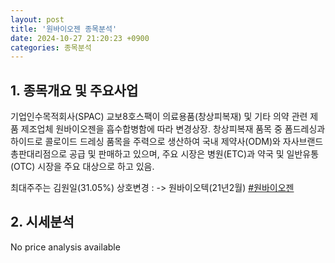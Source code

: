```yaml
---
layout: post
title: '원바이오젠 종목분석'
date: 2024-10-27 21:20:23 +0900
categories: 종목분석
---
```


## 1. 종목개요 및 주요사업

기업인수목적회사(SPAC) 교보8호스팩이 의료용품(창상피복재) 및 기타 의약 관련 제품 제조업체 원바이오젠을 흡수합병함에 따라 변경상장. 창상피복재 품목 중 폼드레싱과 하이드로 콜로이드 드레싱 품목을 주력으로 생산하여 국내 제약사(ODM)와 자사브랜드 총판대리점으로 공급 및 판매하고 있으며, 주요 시장은 병원(ETC)과 약국 및 일반유통(OTC) 시장을 주요 대상으로 하고 있음. 

최대주주는 김원일(31.05%) 상호변경 :  -> 원바이오텍(21년2월)
[#원바이오젠](#)

## 2. 시세분석

No price analysis available

